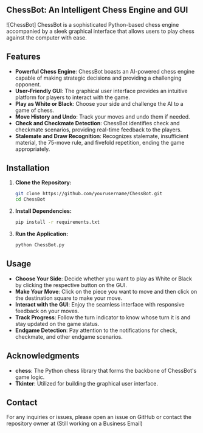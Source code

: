 ## ChessBot: An Intelligent Chess Engine and GUI

![ChessBot]
ChessBot is a sophisticated Python-based chess engine accompanied by a sleek graphical interface that allows users to play chess against the computer with ease.

## Features

- **Powerful Chess Engine**: ChessBot boasts an AI-powered chess engine capable of making strategic decisions and providing a challenging opponent.
- **User-Friendly GUI**: The graphical user interface provides an intuitive platform for players to interact with the game.
- **Play as White or Black**: Choose your side and challenge the AI to a game of chess.
- **Move History and Undo**: Track your moves and undo them if needed.
- **Check and Checkmate Detection**: ChessBot identifies check and checkmate scenarios, providing real-time feedback to the players.
- **Stalemate and Draw Recognition**: Recognizes stalemate, insufficient material, the 75-move rule, and fivefold repetition, ending the game appropriately.

## Installation

1. **Clone the Repository:**
   ```sh
   git clone https://github.com/yourusername/ChessBot.git
   cd ChessBot
2. **Install Dependencies:**
   ```sh
   pip install -r requirements.txt
3. **Run the Application:**
   ```sh
   python ChessBot.py

## Usage

- **Choose Your Side**: Decide whether you want to play as White or Black by clicking the respective button on the GUI.
- **Make Your Move**: Click on the piece you want to move and then click on the destination square to make your move.
- **Interact with the GUI**: Enjoy the seamless interface with responsive feedback on your moves.
- **Track Progress**: Follow the turn indicator to know whose turn it is and stay updated on the game status.
- **Endgame Detection**: Pay attention to the notifications for check, checkmate, and other endgame scenarios.

## Acknowledgments

- **chess**: The Python chess library that forms the backbone of ChessBot's game logic.
- **Tkinter**: Utilized for building the graphical user interface.

## Contact

For any inquiries or issues, please open an issue on GitHub or contact the repository owner at (Still working on a Business Email)
